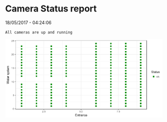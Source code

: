 Camera Status report
================
18/05/2017 - 04:24:06

    All cameras are up and running

![](camreport_files/figure-markdown_github/unnamed-chunk-2-1.png)
